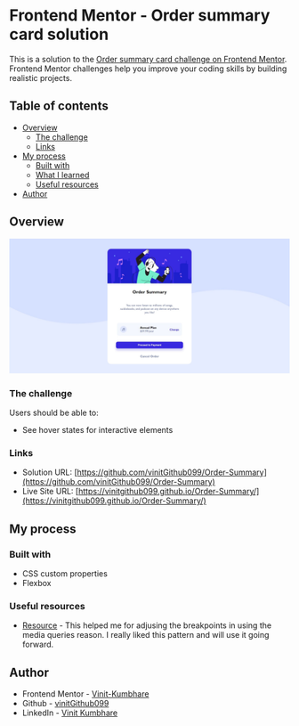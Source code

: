 # Frontend Mentor - Order summary card solution

This is a solution to the [Order summary card challenge on Frontend Mentor](https://www.frontendmentor.io/challenges/order-summary-component-QlPmajDUj). Frontend Mentor challenges help you improve your coding skills by building realistic projects. 

## Table of contents

- [Overview](#overview)
  - [The challenge](#the-challenge)
  - [Links](#links)
- [My process](#my-process)
  - [Built with](#built-with)
  - [What I learned](#what-i-learned)
  - [Useful resources](#useful-resources)
- [Author](#author)


## Overview

![](./images/OrderSummary.png "Order Summary Page")

### The challenge

Users should be able to:

- See hover states for interactive elements

### Links

- Solution URL: [https://github.com/vinitGithub099/Order-Summary](https://github.com/vinitGithub099/Order-Summary)
- Live Site URL: [https://vinitgithub099.github.io/Order-Summary/](https://vinitgithub099.github.io/Order-Summary/)

## My process

### Built with

- CSS custom properties
- Flexbox


### Useful resources

- [Resource](https://www.w3schools.com) - This helped me for adjusing the breakpoints in using the media queries reason. I really liked this pattern and will use it going forward.


## Author

- Frontend Mentor - [Vinit-Kumbhare](https://www.frontendmentor.io/profile/Vinit-Kumbhare)
- Github - [vinitGithub099](https://github.com/vinitGithub099)
- LinkedIn - [Vinit Kumbhare](www.linkedin.com/in/vinit-kumbhare-5528a221a)


